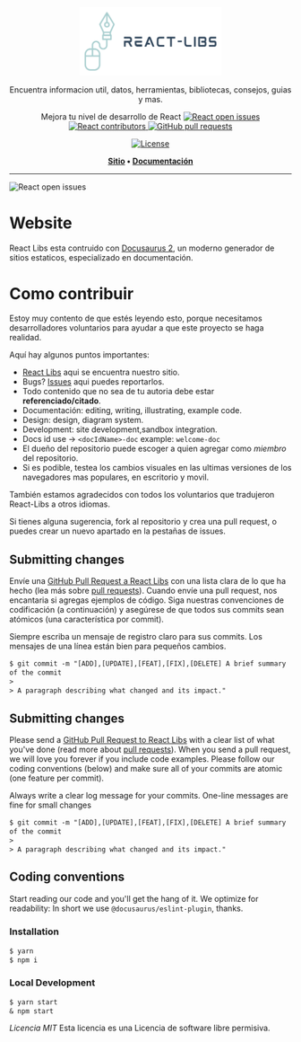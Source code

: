 <div align="center">

<img alt="React open issues" src="static/img/LogoFiles/logo-color-no-background.png" width="50%">

Encuentra informacion util, datos, herramientas, bibliotecas, consejos, guias y mas.

Mejora tu nivel de desarrollo de React
<a href="https://github.com/Tono2007/React-Libs?style=social/issues">
  <img alt="React open issues" src="https://img.shields.io/github/stars/Tono2007/React-Libs?style=social">
</a>
<a href="https://github.com/Tono2007/React-Libs/graphs/contributors">
  <img alt="React contributors" src="https://img.shields.io/github/contributors/Tono2007/React-Libs">
</a>
<a href="https://github.com/Tono2007/React-Libs/pulls">
    <img alt="GitHub pull requests" src="https://img.shields.io/github/issues-pr/Tono2007/React-Libs?color=0088ff" />
</a>

[![License](https://img.shields.io/badge/license-MIT-green.svg?style=flat-square)](./LICENSE)

<p align="center">
  <strong>
  <a href="https://react-libs.vercel.app/">Sitio</a> •
  <a href="https://react-libs.vercel.app/docs">Documentación</a>  
  </strong>
</p>

</div>

---

<img alt="React open issues" src="https://img.shields.io/bitbucket/issues/Tono2007/React-Libs?style=flat-square">

# Website

React Libs esta contruido con [Docusaurus 2](https://docusaurus.io/), un moderno generador de sitios estaticos, especializado en documentación.

# Como contribuir

Estoy muy contento de que estés leyendo esto, porque necesitamos desarrolladores voluntarios para ayudar a que este proyecto se haga realidad.

Aquí hay algunos puntos importantes:

- [React Libs](https://react-libs.vercel.app/) aqui se encuentra nuestro sitio.
- Bugs? [Issues](https://github.com/Tono2007/React-Libs/issues) aqui puedes reportarlos.
- Todo contenido que no sea de tu autoria debe estar **referenciado/citado**.
- Documentación: editing, writing, illustrating, example code.
- Design: design, diagram system.
- Development: site development,sandbox integration.
- Docs id use -> `<docIdName>-doc` example: `welcome-doc`
- El dueño del repositorio puede escoger a quien agregar como _miembro_ del repositorio.
- Si es podible, testea los cambios visuales en las ultimas versiones de los navegadores mas populares, en escritorio y movil.

También estamos agradecidos con todos los voluntarios que tradujeron React-Libs a otros idiomas.

Si tienes alguna sugerencia, fork al repositorio y crea una pull request, o puedes crear un nuevo apartado en la pestañas de issues.

## Submitting changes

Envíe una [GitHub Pull Request a React Libs](https://github.com/Tono2007/React-Libs/pull/new/main) con una lista clara de lo que ha hecho (lea más sobre [pull requests](http://help.github.com/pull-requests/)). Cuando envíe una pull request, nos encantaria si agregas ejemplos de código. Siga nuestras convenciones de codificación (a continuación) y asegúrese de que todos sus commits sean atómicos (una característica por commit).

Siempre escriba un mensaje de registro claro para sus commits. Los mensajes de una línea están bien para pequeños cambios.

    $ git commit -m "[ADD],[UPDATE],[FEAT],[FIX],[DELETE] A brief summary of the commit
    >
    > A paragraph describing what changed and its impact."

## Submitting changes

Please send a [GitHub Pull Request to React Libs](https://github.com/Tono2007/React-Libs/pull/new/main) with a clear list of what you've done (read more about [pull requests](http://help.github.com/pull-requests/)). When you send a pull request, we will love you forever if you include code examples. Please follow our coding conventions (below) and make sure all of your commits are atomic (one feature per commit).

Always write a clear log message for your commits. One-line messages are fine for small changes

    $ git commit -m "[ADD],[UPDATE],[FEAT],[FIX],[DELETE] A brief summary of the commit
    >
    > A paragraph describing what changed and its impact."

## Coding conventions

Start reading our code and you'll get the hang of it. We optimize for readability:
In short we use `@docusaurus/eslint-plugin`, thanks.

### Installation

```
$ yarn
$ npm i
```

### Local Development

```
$ yarn start
& npm start
```

_Licencia MIT_ Esta licencia es una Licencia de software libre permisiva.

